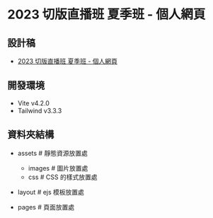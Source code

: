 # 2023 切版直播班 夏季班 - 個人網頁

## 設計稿
- [2023 切版直播班 夏季班 - 個人網頁](https://www.figma.com/file/7t6ft6HEHeWkpFs7OQrdKp/2023-%E5%88%87%E7%89%88%E5%A4%8F%E5%AD%A3%E7%8F%AD-W2---%E5%80%8B%E4%BA%BA%E7%B6%B2%E9%A0%81?type=design&node-id=0-1&mode=design&t=kqWlW5b1oMETCrfs-0)

## 開發環境
- Vite v4.2.0
- Tailwind v3.3.3

## 資料夾結構
  - assets # 靜態資源放置處
    - images # 圖片放置處
    - css # CSS 的樣式放置處

  - layout # ejs 模板放置處
  - pages # 頁面放置處